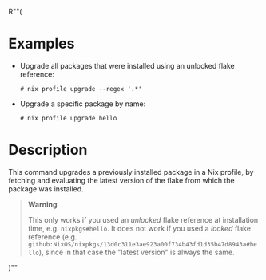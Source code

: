 R""(

# Examples

* Upgrade all packages that were installed using an unlocked flake
  reference:

  ```console
  # nix profile upgrade --regex '.*'
  ```

* Upgrade a specific package by name:

  ```console
  # nix profile upgrade hello
  ```

# Description

This command upgrades a previously installed package in a Nix profile,
by fetching and evaluating the latest version of the flake from which
the package was installed.

> **Warning**
>
> This only works if you used an *unlocked* flake reference at
> installation time, e.g. `nixpkgs#hello`. It does not work if you
> used a *locked* flake reference
> (e.g. `github:NixOS/nixpkgs/13d0c311e3ae923a00f734b43fd1d35b47d8943a#hello`),
> since in that case the "latest version" is always the same.

)""
